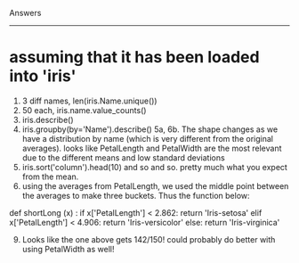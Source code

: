 Answers

************************

# assuming that it has been loaded into 'iris'

1. 3 diff names, len(iris.Name.unique())
2. 50 each, iris.name.value_counts()
3. iris.describe()
4. iris.groupby(by='Name').describe()
5a, 6b. The shape changes as we have a distribution by name (which is very different from the original averages). looks like PetalLength and PetalWidth are the most relevant due to the different means and low standard deviations
7. iris.sort('column').head(10) and so and so. pretty much what you expect from the mean.
8. using the averages from PetalLength, we used the middle point between the averages to make three buckets. Thus the function below:

def shortLong (x) :
    if x['PetalLength'] < 2.862:
        return 'Iris-setosa'
    elif x['PetalLength'] < 4.906:
        return 'Iris-versicolor'
    else:
        return 'Iris-virginica'

9. Looks like the one above gets 142/150! could probably do better with using PetalWidth as well!

